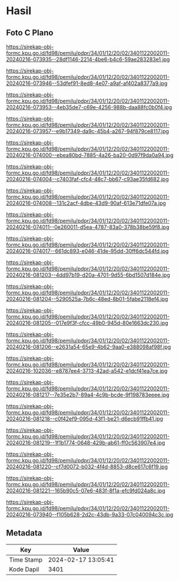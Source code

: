 # Hasil

## Foto C Plano

https://sirekap-obj-formc.kpu.go.id/fd98/pemilu/pdpr/34/01/12/20/02/3401122002011-20240216-073935--28df1146-2214-4be6-b4c6-59ae283283e1.jpg

https://sirekap-obj-formc.kpu.go.id/fd98/pemilu/pdpr/34/01/12/20/02/3401122002011-20240216-073946--53dfef91-8ed8-4e07-a9af-af402a8377a9.jpg

https://sirekap-obj-formc.kpu.go.id/fd98/pemilu/pdpr/34/01/12/20/02/3401122002011-20240216-073953--4eb35de7-c69e-4256-988b-daa88fc0b0f4.jpg

https://sirekap-obj-formc.kpu.go.id/fd98/pemilu/pdpr/34/01/12/20/02/3401122002011-20240216-073957--e9b17349-da9c-45b4-a267-94f879ce8117.jpg

https://sirekap-obj-formc.kpu.go.id/fd98/pemilu/pdpr/34/01/12/20/02/3401122002011-20240216-074000--ebea80bd-7885-4a26-ba20-0d97f9da0a94.jpg

https://sirekap-obj-formc.kpu.go.id/fd98/pemilu/pdpr/34/01/12/20/02/3401122002011-20240216-074004--c7403faf-cfc4-48c7-bb67-c93ae35fd682.jpg

https://sirekap-obj-formc.kpu.go.id/fd98/pemilu/pdpr/34/01/12/20/02/3401122002011-20240216-074008--131c2acf-4dbe-43d9-90af-613e71dfe07a.jpg

https://sirekap-obj-formc.kpu.go.id/fd98/pemilu/pdpr/34/01/12/20/02/3401122002011-20240216-074011--0e260011-d5ea-4787-83a0-378b38be59f8.jpg

https://sirekap-obj-formc.kpu.go.id/fd98/pemilu/pdpr/34/01/12/20/02/3401122002011-20240216-074017--661dc893-e046-41de-95dd-30ff6dc544fd.jpg

https://sirekap-obj-formc.kpu.go.id/fd98/pemilu/pdpr/34/01/12/20/02/3401122002011-20240216-081203--4dd97b19-d20a-4701-9d55-6bd1507d184e.jpg

https://sirekap-obj-formc.kpu.go.id/fd98/pemilu/pdpr/34/01/12/20/02/3401122002011-20240216-081204--5290525a-7b6c-48ed-8b01-5fabe2118ef4.jpg

https://sirekap-obj-formc.kpu.go.id/fd98/pemilu/pdpr/34/01/12/20/02/3401122002011-20240216-081205--017e9f3f-cfcc-49b0-945d-80e1663dc230.jpg

https://sirekap-obj-formc.kpu.go.id/fd98/pemilu/pdpr/34/01/12/20/02/3401122002011-20240216-081206--e2631a54-65e9-4b62-9aa0-e388098af98f.jpg

https://sirekap-obj-formc.kpu.go.id/fd98/pemilu/pdpr/34/01/12/20/02/3401122002011-20240216-102036--e8787ee4-3713-42ad-a542-e1dcf41ea7ce.jpg

https://sirekap-obj-formc.kpu.go.id/fd98/pemilu/pdpr/34/01/12/20/02/3401122002011-20240216-081217--7e35e2b7-89a4-4c9b-bcde-9f198783eeee.jpg

https://sirekap-obj-formc.kpu.go.id/fd98/pemilu/pdpr/34/01/12/20/02/3401122002011-20240216-081218--c0f42ef9-095d-43f1-be21-d6ecb91ffb41.jpg

https://sirekap-obj-formc.kpu.go.id/fd98/pemilu/pdpr/34/01/12/20/02/3401122002011-20240216-081219--1f1b1774-0648-429b-ab61-ff0c563907e4.jpg

https://sirekap-obj-formc.kpu.go.id/fd98/pemilu/pdpr/34/01/12/20/02/3401122002011-20240216-081220--cf7d0072-b032-4f4d-8853-d8ce617c6f19.jpg

https://sirekap-obj-formc.kpu.go.id/fd98/pemilu/pdpr/34/01/12/20/02/3401122002011-20240216-081221--165b90c5-07e6-483f-8f1a-efc9fd024a8c.jpg

https://sirekap-obj-formc.kpu.go.id/fd98/pemilu/pdpr/34/01/12/20/02/3401122002011-20240216-073940--f105b628-2d2c-43db-9a33-07c040094c3c.jpg


## Metadata

| Key        | Value               |
| ---------- | ------------------- |
| Time Stamp | 2024-02-17 13:05:41 |
| Kode Dapil | 3401                |



